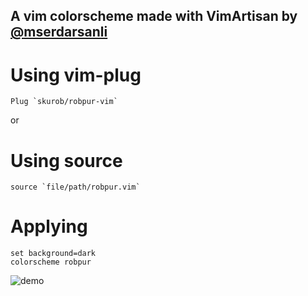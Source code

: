 ## A vim colorscheme made with VimArtisan by [@mserdarsanli](https://github.com/mserdarsanli)

# Using vim-plug
```
Plug `skurob/robpur-vim`
```

or 

# Using source
```
source `file/path/robpur.vim`
```

# Applying
```
set background=dark
colorscheme robpur
```

![demo](https://i.imgur.com/LRlHdVh.png)


